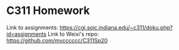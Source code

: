 # C311 Homework

Link to assignments: https://cgi.soic.indiana.edu/~c311/doku.php?id=assignments
Link to Weixi's repo: https://github.com/mvcccccc/C311Sp20
